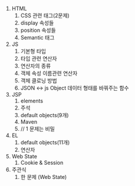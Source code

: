 1. HTML
	1. CSS 관련 태그(2문제)
	2. display 속성들
	3. position 속성들
	4. Semantic 태그
2. JS
	1. 기본형 타입
	2. 타입 관련 연산자
	3. 연산자의 종류
	4. 객체 속성 이름관련 연산자
	5. 객체 클로닝 방법
	6. JSON <-> js Object 데이터 형태를 바꿔주는 함수
3. JSP
	1. elements
	2. 주석
	3. default objects(9개)
	4. Maven
	5. // 1 문제는 비밀
4. EL
	1. default objects(11개)
	2. 연산자
5. Web State
	1. Cookie & Session
6. 주관식
	1. 한 문제 (Web State)